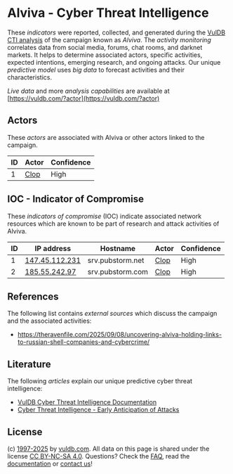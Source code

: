 # Alviva - Cyber Threat Intelligence

These _indicators_ were reported, collected, and generated during the [VulDB CTI analysis](https://vuldb.com/?kb.cti) of the campaign known as _Alviva_. The _activity monitoring_ correlates data from social media, forums, chat rooms, and darknet markets. It helps to determine associated actors, specific activities, expected intentions, emerging research, and ongoing attacks. Our unique _predictive model_ uses _big data_ to forecast activities and their characteristics.

_Live data_ and more _analysis capabilities_ are available at [https://vuldb.com/?actor](https://vuldb.com/?actor)

## Actors

These _actors_ are associated with Alviva or other actors linked to the campaign.

ID | Actor | Confidence
-- | ----- | ----------
1 | [Clop](https://vuldb.com/?actor.clop) | High

## IOC - Indicator of Compromise

These _indicators of compromise_ (IOC) indicate associated network resources which are known to be part of research and attack activities of Alviva.

ID | IP address | Hostname | Actor | Confidence
-- | ---------- | -------- | ----- | ----------
1 | [147.45.112.231](https://vuldb.com/?ip.147.45.112.231) | srv.pubstorm.net | [Clop](https://vuldb.com/?actor.clop) | High
2 | [185.55.242.97](https://vuldb.com/?ip.185.55.242.97) | srv.pubstorm.com | [Clop](https://vuldb.com/?actor.clop) | High

## References

The following list contains _external sources_ which discuss the campaign and the associated activities:

* https://theravenfile.com/2025/09/08/uncovering-alviva-holding-links-to-russian-shell-companies-and-cybercrime/

## Literature

The following _articles_ explain our unique predictive cyber threat intelligence:

* [VulDB Cyber Threat Intelligence Documentation](https://vuldb.com/?kb.cti)
* [Cyber Threat Intelligence - Early Anticipation of Attacks](https://www.scip.ch/en/?labs.20201022)

## License

(c) [1997-2025](https://vuldb.com/?kb.changelog) by [vuldb.com](https://vuldb.com/?kb.about). All data on this page is shared under the license [CC BY-NC-SA 4.0](https://creativecommons.org/licenses/by-nc-sa/4.0/). Questions? Check the [FAQ](https://vuldb.com/?kb.faq), read the [documentation](https://vuldb.com/?kb) or [contact us](https://vuldb.com/?contact)!
